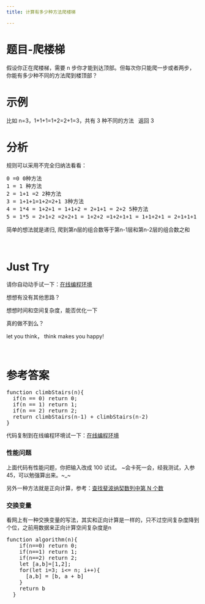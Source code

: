 ```yaml
---
title: 计算有多少种方法爬楼梯

---
```

# 题目-爬楼梯

假设你正在爬楼梯，需要 n 步你才能到达顶部。但每次你只能爬一步或者两步，你能有多少种不同的方法爬到楼顶部？

# 示例

比如 n=3，1+1+1=1+2=2+1=3，共有 3 种不同的方法   返回 3

# 分析

规则可以采用不完全归纳法看看：

<pre class="EnlighterJSRAW" data-enlighter-language="null">0 =0 0种方法
1 = 1 种方法
2 = 1+1 =2 2种方法
3 = 1+1+1=1+2=2+1 3种方法
4 = 1*4 = 1+2+1 = 1+1+2 = 2+1+1 = 2+2 5种方法
5 = 1*5 = 2+1+2 =2+2+1 = 1+2+2 =1+2+1+1 = 1+1+2+1 = 2+1+1+1 = 1+1+1+2 8种方法</pre>

简单的想法就是递归, 爬到第n层的组合数等于第n-1层和第n-2层的组合数之和

&nbsp;

# Just Try

请你自动动手试一下：[在线编程环境][1]

想想有没有其他思路？

想想时间和空间复杂度，能否优化一下

真的做不到么？

let you think， think makes you happy!

&nbsp;

# 参考答案

<pre class="EnlighterJSRAW" data-enlighter-language="null">function climbStairs(n){
  if(n == 0) return 0;
  if(n == 1) return 1;
  if(n == 2) return 2;
  return climbStairs(n-1) + climbStairs(n-2)
}</pre>

代码复制到在线编程环境试一下：[在线编程环境][1]

### 性能问题

上面代码有性能问题，你把输入改成 100 试试。 ~会卡死一会，经我测试，入参45，可以勉强算出来。~_~

另外一种方法就是正向计算，参考：[查找斐波纳契数列中第 N 个数][2]

### 交换变量

看网上有一种交换变量的写法，其实和正向计算是一样的，只不过空间复杂度降到个位，之前用数据来正向计算空间复杂度是n

<pre class="EnlighterJSRAW" data-enlighter-language="null">function algorithm(n){
    if(n==0) return 0;
    if(n==1) return 1;
    if(n==2) return 2;
    let [a,b]=[1,2];
    for(let i=3; i<= n; i++){
      [a,b] = [b, a + b]
    }
    return b
  }</pre>

&nbsp;

 [1]: https://www.f2e123.com/code?code=algorithm&pid=4163
 [2]: https://www.f2e123.com/algorithm/4151.html
